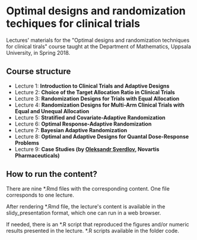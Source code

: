 # Optimal designs and randomization techiques for clinical trials

Lectures' materials for the "Optimal designs and randomization techniques for clinical tirals" course taught at the Department of Mathematics, Uppsala University, in Spring 2018.

## Course structure

- Lecture 1: __Introduction to Clinical Trials and Adaptive Designs__
- Lecture 2: __Choice of the Target Allocation Ratio in Clinical Trials__
- Lecture 3: __Randomization Designs for Trials with Equal Allocation__
- Lecture 4: __Randomization Designs for Multi-Arm Clinical Trials with Equal and Unequal Allocation__
- Lecture 5: __Stratified and Covariate-Adaptive Randomization__
- Lecture 6: __Optimal Response-Adaptive Randomization__
- Lecture 7: __Bayesian Adaptive Randomization__
- Lecture 8: __Optimal and Adaptive Designs for Quantal Dose-Response Problems__
- Lecture 9: __Case Studies (by [Oleksandr Sverdlov](https://scholar.google.com/citations?user=BNItFkEAAAAJ&hl=en), Novartis Pharmaceuticals)__

## How to run the content?

There are nine \*.Rmd files with the corresponding content. One file corresponds to one lecture. 

After rendering \*.Rmd file, the lecture's content is available in the slidy_presentation format, which one can run in a web browser. 

If needed, there is an \*.R script that reproduced the figures and/or numeric results presented in the lecture. \*.R scripts available in the folder code.

